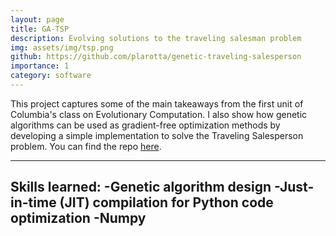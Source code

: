 ```yaml
---
layout: page
title: GA-TSP
description: Evolving solutions to the traveling salesman problem
img: assets/img/tsp.png
github: https://github.com/plarotta/genetic-traveling-salesperson
importance: 1
category: software
---
```


This project captures some of the main takeaways from the first unit of Columbia's class on Evolutionary Computation. I also show how genetic algorithms can be used as gradient-free optimization methods by developing a simple implementation to solve the Traveling Salesperson problem. You can find the repo [here](https://github.com/plarotta/genetic-traveling-salesperson).

  ---
  Skills learned:
  -Genetic algorithm design
  -Just-in-time (JIT) compilation for Python code optimization
  -Numpy
  ---

